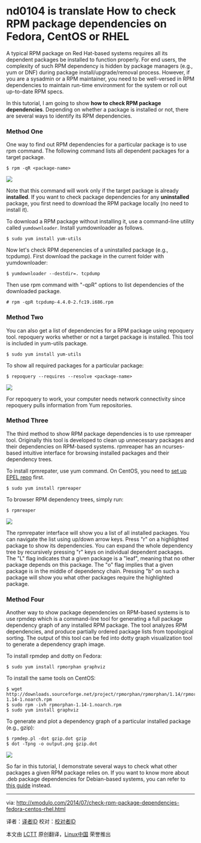 nd0104 is translate
How to check RPM package dependencies on Fedora, CentOS or RHEL
================================================================================
A typical RPM package on Red Hat-based systems requires all its dependent packages be installed to function properly. For end users, the complexity of such RPM dependency is hidden by package managers (e.g., yum or DNF) during package install/upgrade/removal process. However, if you are a sysadmin or a RPM maintainer, you need to be well-versed in RPM dependencies to maintain run-time environment for the system or roll out up-to-date RPM specs.

In this tutorial, I am going to show **how to check RPM package dependencies**. Depending on whether a package is installed or not, there are several ways to identify its RPM dependencies.

### Method One ###

One way to find out RPM dependencies for a particular package is to use rpm command. The following command lists all dependent packages for a target package.

    $ rpm -qR <package-name> 

![](https://farm6.staticflickr.com/5512/14659620723_4a36970efc_o.png)

Note that this command will work only if the target package is already **installed**. If you want to check package dependencies for any **uninstalled** package, you first need to download the RPM package locally (no need to install it).

To download a RPM package without installing it, use a command-line utility called `yumdownloader`. Install yumdownloader as follows.

    $ sudo yum install yum-utils 

Now let's check RPM depenencies of a uninstalled package (e.g., tcpdump). First download the package in the current folder with yumdownloader:

    $ yumdownloader --destdir=. tcpdump 

Then use rpm command with "-qpR" options to list dependencies of the downloaded package.

    # rpm -qpR tcpdump-4.4.0-2.fc19.i686.rpm

### Method Two ###

You can also get a list of dependencies for a RPM package using repoquery tool. repoquery works whether or not a target package is installed. This tool is included in yum-utils package.

    $ sudo yum install yum-utils

To show all required packages for a particular package:

    $ repoquery --requires --resolve <package-name> 

![](https://farm3.staticflickr.com/2935/14453103778_05db349b19_o.png)

For repoquery to work, your computer needs network connectivity since repoquery pulls information from Yum repositories.

### Method Three ###

The third method to show RPM package dependencies is to use rpmreaper tool. Originally this tool is developed to clean up unnecessary packages and their dependencies on RPM-based systems. rpmreaper has an ncurses-based intuitive interface for browsing installed packages and their dependency trees.

To install rpmrepater, use yum command. On CentOS, you need to [set up EPEL repo][1] first.

    $ sudo yum install rpmreaper 

To browser RPM dependency trees, simply run:

    $ rpmreaper 

![](https://farm4.staticflickr.com/3838/14636456131_99a3c26945_z.jpg)

The rpmrepater interface will show you a list of all installed packages. You can navigate the list using up/down arrow keys. Press "r" on a highlighted package to show its dependencies. You can expand the whole dependency tree by recursively pressing "r" keys on individual dependent packages. The "L" flag indicates that a given package is a "leaf", meaning that no other package depends on this package. The "o" flag implies that a given package is in the middle of dependency chain. Pressing "b" on such a package will show you what other packages require the highlighted package.

### Method Four ###

Another way to show package dependencies on RPM-based systems is to use rpmdep which is a command-line tool for generating a full package dependency graph of any installed RPM package. The tool analyzes RPM dependencies, and produce partially ordered package lists from topological sorting. The output of this tool can be fed into dotty graph visualization tool to generate a dependency graph image.

To install rpmdep and dotty on Fedora:

    $ sudo yum install rpmorphan graphviz 

To install the same tools on CentOS:

    $ wget http://downloads.sourceforge.net/project/rpmorphan/rpmorphan/1.14/rpmorphan-1.14-1.noarch.rpm
    $ sudo rpm -ivh rpmorphan-1.14-1.noarch.rpm
    $ sudo yum install graphviz 

To generate and plot a dependency graph of a particular installed package (e.g., gzip):

    $ rpmdep.pl -dot gzip.dot gzip
    $ dot -Tpng -o output.png gzip.dot 

![](https://farm4.staticflickr.com/3918/14453050980_53de4e8277_z.jpg)

So far in this tutorial, I demonstrate several ways to check what other packages a given RPM package relies on. If you want to know more about .deb package dependencies for Debian-based systems, you can refer to [this guide][2] instead.

--------------------------------------------------------------------------------

via: http://xmodulo.com/2014/07/check-rpm-package-dependencies-fedora-centos-rhel.html

译者：[译者ID](https://github.com/译者ID) 校对：[校对者ID](https://github.com/校对者ID)

本文由 [LCTT](https://github.com/LCTT/TranslateProject) 原创翻译，[Linux中国](http://linux.cn/) 荣誉推出

[1]:http://xmodulo.com/2013/03/how-to-set-up-epel-repository-on-centos.html
[2]:http://xmodulo.com/2013/07/how-to-check-package-dependencies-on-ubuntu-or-debian.html
